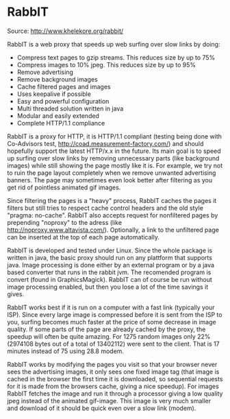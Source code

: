 # RabbIT

Source: http://www.khelekore.org/rabbit/

RabbIT is a web proxy that speeds up web surfing over slow links by doing:

  * Compress text pages to gzip streams. This reduces size by up to 75%
  * Compress images to 10% jpeg. This reduces size by up to 95%
  * Remove advertising
  * Remove background images
  * Cache filtered pages and images
  * Uses keepalive if possible
  * Easy and powerful configuration
  * Multi threaded solution written in java
  * Modular and easily extended
  * Complete HTTP/1.1 compliance 

RabbIT is a proxy for HTTP, it is HTTP/1.1 compliant (testing being done with Co-Advisors test, http://coad.measurement-factory.com/) and should hopefully support the latest HTTP/x.x in the future. Its main goal is to speed up surfing over slow links by removing unnecessary parts (like background images) while still showing the page mostly like it is. For example, we try not to ruin the page layout completely when we remove unwanted advertising banners. The page may sometimes even look better after filtering as you get rid of pointless animated gif images.

Since filtering the pages is a "heavy" process, RabbIT caches the pages it filters but still tries to respect cache control headers and the old style "pragma: no-cache". RabbIT also accepts request for nonfiltered pages by prepending "noproxy" to the adress (like http://noproxy.www.altavista.com/). Optionally, a link to the unfiltered page can be inserted at the top of each page automatically.

RabbIT is developed and tested under Linux. Since the whole package is written in java, the basic proxy should run on any plattform that supports java. Image processing is done either by an external program or by a java based converter that runs in the rabbit jvm. The recomended program is convert (found in GraphicsMagick). RabbIT can of course be run without image processing enabled, but then you lose a lot of the time savings it gives.

RabbIT works best if it is run on a computer with a fast link (typically your ISP). Since every large image is compressed before it is sent from the ISP to you, surfing becomes much faster at the price of some decrease in image quality. If some parts of the page are already cached by the proxy, the speedup will often be quite amazing. For 1275 random images only 22% (2974108 bytes out of a total of 13402112) were sent to the client. That is 17 minutes instead of 75 using 28.8 modem.

RabbIT works by modifying the pages you visit so that your browser never sees the advertising images, it only sees one fixed image tag (that image is cached in the browser the first time it is downloaded, so sequential requests for it is made from the browsers cache, giving a nice speedup). For images RabbIT fetches the image and run it through a processor giving a low quality jpeg instead of the animated gif-image. This image is very much smaller and download of it should be quick even over a slow link (modem). 

